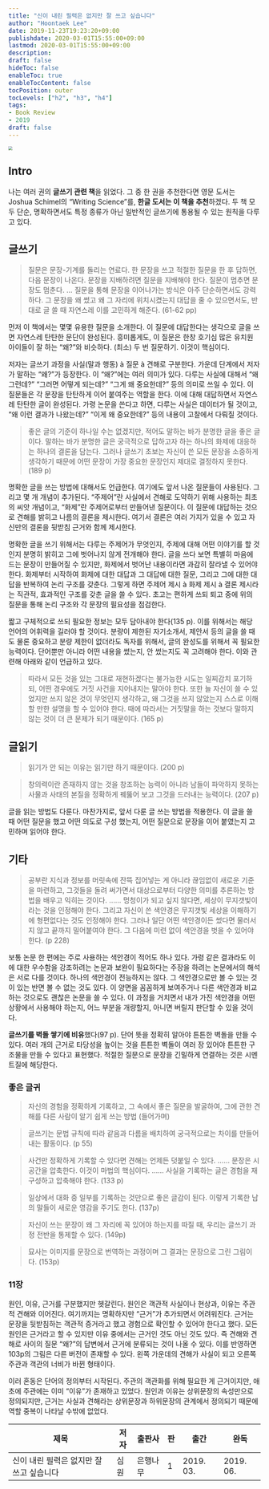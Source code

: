 ```yaml
---
title: "신이 내린 필력은 없지만 잘 쓰고 싶습니다"
author: "Hoontaek Lee"
date: 2019-11-23T19:23:20+09:00
publishdate: 2020-03-01T15:55:00+09:00
lastmod: 2020-03-01T15:55:00+09:00
description:
draft: false
hideToc: false
enableToc: true
enableTocContent: false
tocPosition: outer
tocLevels: ["h2", "h3", "h4"]
tags:
- Book Review
- 2019
draft: false
---
```


<img src="https://image.aladin.co.kr/product/18731/7/cover500/k162635974_1.jpg" style="zoom:50%;" />



## Intro

나는 여러 권의 **글쓰기 관련 책**을 읽었다. 그 중 한 권을 추천한다면 영문 도서는 Joshua Schimel의 “Writing Science”를, **한글 도서는 이 책을 추천**하겠다. 두 책 모두 단순, 명확하면서도 특정 종류가 아닌 일반적인 글쓰기에 통용될 수 있는 원칙을 다루고 있다.

 

## 글쓰기

> 질문은 문장-기계를 돌리는 연료다. 한 문장을 쓰고 적절한 질문을 한 후 답하면, 다음 문장이 나온다. 문장을 지배하려면 질문을 지배해야 한다. 질문이 멈추면 문장도 멈춘다. … 질문을 통해 문장을 이어나가는 방식은 아주 단순하면서도 강력하다. 그 문장을 왜 썼고 왜 그 자리에 위치시켰는지 대답을 줄 수 있으면서도, 반대로 글 쓸 때 자연스레 이를 고민하게 해준다. (61-62 pp)

 먼저 이 책에서는 몇몇 유용한 질문을 소개한다. 이 질문에 대답한다는 생각으로 글을 쓰면 자연스레 탄탄한 문단이 완성된다. 흥미롭게도, 이 질문은 한창 호기심 많은 유치원 아이들이 잘 하는 “왜?”와 비슷하다. (최소) 두 번 질문하기. 이것이 핵심이다.

저자는 글쓰기 과정을 사실(말과 행동) à 질문 à 견해로 구분한다. 가운데 단계에서 저자가 말하는 “왜?”가 등장한다. 이 “왜?”에는 여러 의미가 있다. 다루는 사실에 대해서 “왜 그런데?” “그러면 어떻게 되는데?” “그게 왜 중요한데?” 등의 의미로 쓰일 수 있다. 이 질문들은 각 문장을 탄탄하게 이어 붙여주는 역할을 한다. 이에 대해 대답하면서 자연스레 탄탄한 글이 완성된다. 가령 논문을 쓴다고 하면, 다루는 사실은 데이터가 될 것이고, “왜 이런 결과가 나왔는데?” “이게 왜 중요한데?” 등의 내용이 고찰에서 다뤄질 것이다.



> 좋은 글의 기준이 하나일 수는 없겠지만, 적어도 말하는 바가 분명한 글을 좋은 글이다. 말하는 바가 분명한 글은 궁극적으로 답하고자 하는 하나의 화제에 대응하는 하나의 결론을 담는다. 그러나 글쓰기 초보는 자신이 쓴 모든 문장을 소중하게 생각하기 때문에 어떤 문장이 가장 중요한 문장인지 제대로 결정하지 못한다. (189 p)

명확한 글을 쓰는 방법에 대해서도 언급한다. 여기에도 앞서 나온 질문들이 사용된다. 그리고 몇 개 개념이 추가된다. “주제어”란 사실에서 견해로 도약하기 위해 사용하는 최초의 씨앗 개념이고, “화제”란 주제어로부터 만들어낸 질문이다. 이 질문에 대답하는 것으로 견해를 밝히고 나름의 결론을 제시한다. 여기서 결론은 여러 가지가 있을 수 있고 자신만의 결론을 뒷받침 근거와 함께 제시한다.

명확한 글을 쓰기 위해서는 다루는 주제어가 무엇인지, 주제에 대해 어떤 이야기를 할 것인지 분명히 밝히고 그에 벗어나지 않게 전개해야 한다. 글을 쓰다 보면 특별히 마음에 드는 문장이 만들어질 수 있지만, 화제에서 벗어난 내용이라면 과감히 잘라낼 수 있어야 한다. 화제부터 시작하여 화제에 대한 대답과 그 대답에 대한 질문, 그리고 그에 대한 대답을 반복하여 논리 구조를 갖춘다. 그렇게 하면 주제어 제시 à 화제 제시 à 결론 제시라는 직관적, 효과적인 구조를 갖춘 글을 쓸 수 있다. 초고는 편하게 쓰되 퇴고 중에 위의 질문을 통해 논리 구조와 각 문장의 필요성을 점검한다.

짧고 구체적으로 쓰되 필요한 정보는 모두 담아내야 한다(135 p). 이를 위해서는 해당 언어의 어휘력을 길러야 할 것이다. 분량이 제한된 자기소개서, 제안서 등의 글을 쓸 때도 물론 중요하고 분량 제한이 없더라도 독자를 위해서, 글의 완성도를 위해서 꼭 필요한 능력이다. 단어뿐만 아니라 어떤 내용을 썼는지, 안 썼는지도 꼭 고려해야 한다. 이와 관련해 아래와 같이 언급하고 있다.

 

> 따라서 모든 것을 있는 그대로 재현하겠다는 불가능한 시도는 일찌감치 포기하되, 어떤 경우에도 거짓 사건을 지어내지는 말아야 한다. 또한 늘 자신이 쓸 수 있었지만 쓰지 않은 것이 무엇인지 생각하고, 왜 그것을 쓰지 않았는지 스스로 이해할 만한 설명을 할 수 있어야 한다. 때에 따라서는 거짓말을 하는 것보다 말하지 않는 것이 더 큰 문제가 되기 때문이다. (165 p)

 

## 글읽기

> 읽기가 안 되는 이유는 읽기만 하기 때문이다. (200 p)

> 창의력이란 존재하지 않는 것을 창조하는 능력이 아니라 남들이 파악하지 못하는 사물과 사태의 본질을 정확하게 꿰뚫어 보고 그것을 드러내는 능력이다. (207 p)

글을 읽는 방법도 다룬다. 마찬가지로, 앞서 다룬 글 쓰는 방법을 적용한다. 이 글을 쓸 때 어떤 질문을 했고 어떤 의도로 구성 했는지, 어떤 질문으로 문장을 이어 붙였는지 고민하며 읽어야 한다.

 

## 기타

> 공부란 지식과 정보를 머릿속에 잔뜩 집어넣는 게 아니라 끊임없이 새로운 기준을 마련하고, 그것들을 돌려 써가면서 대상으로부터 다양한 의미를 추론하는 방법을 배우고 익히는 것이다. …… 멍청이가 되고 싶지 않다면, 세상이 무지갯빛이라는 것을 인정해야 한다. 그리고 자신이 쓴 색안경은 무지갯빛 세상을 이해하기에 형편없다는 것도 인정해야 한다. 그러나 일단 어떤 색안경이든 썼다면 물러서지 않고 끝까지 밀어붙여야 한다. 그 다음에 미련 없이 색안경을 벗을 수 있어야 한다. (p 228)

보통 논문 한 편에는 주로 사용하는 색안경이 적어도 하나 있다. 가령 같은 결과라도 이에 대한 우수함을 강조하려는 논문과 보완이 필요하다는 주장을 하려는 논문에서의 해석은 서로 다를 것이다. 하나의 색안경이 전능하지는 않다. 그 색안경으로만 볼 수 있는 것이 있는 반면 볼 수 없는 것도 있다. 이 양면을 꼼꼼하게 보여주거나 다른 색안경과 비교하는 것으로도 괜찮은 논문을 쓸 수 있다. 이 과정을 거치면서 내가 가진 색안경을 어떤 상황에서 사용해야 하는지, 어느 부분을 개량할지, 아니면 버릴지 판단할 수 있을 것이다.

**글쓰기를 벽돌 쌓기에 비유**했다(97 p). 단어 뜻을 정확히 알아야 튼튼한 벽돌을 만들 수 있다. 여러 개의 근거로 타당성을 높이는 것을 튼튼한 벽돌이 여러 장 있어야 튼튼한 구조물을 만들 수 있다고 표현했다. 적절한 질문으로 문장을 긴밀하게 연결하는 것은 시멘트질에 해당한다.

 

### 좋은 글귀

> 자신의 경험을 정확하게 기록하고, 그 속에서 좋은 질문을 발굴하여, 그에 관한 견해를 다른 사람이 알기 쉽게 쓰는 방법 (들어가며)

> 글쓰기는 문법 규칙에 따라 같음과 다름을 배치하여 궁극적으로는 차이를 만들어내는 활동이다. (p 55)

> 사건만 정확하게 기록할 수 있다면 견해는 언제든 덧붙일 수 있다. …… 문장은 시공간을 압축한다. 이것이 마법의 핵심이다. …… 사실을 기록하는 글은 경험을 재구성하고 압축해야 한다. (133 p)

> 일상에서 대화 중 일부를 기록하는 것만으로 좋은 글감이 된다. 이렇게 기록한 남의 말들이 새로운 영감을 주기도 한다. (137p)

> 자신이 쓰는 문장이 왜 그 자리에 꼭 있어야 하는지를 따질 때, 우리는 글쓰기 과정 전반을 통제할 수 있다. (149p)

> 묘사는 이미지를 문장으로 번역하는 과정이며 그 결과는 문장으로 그린 그림이다. (153p)

 

### 11장

원인, 이유, 근거를 구분했지만 헷갈린다. 원인은 객관적 사실이나 현상과, 이유는 주관적 견해와 이어진다. 여기까지는 명확하지만 “근거”가 추가되면서 어려워진다. 근거는 문장을 뒷받침하는 객관적 증거라고 했고 경험으로 확인할 수 있어야 한다고 했다. 모든 원인은 근거라고 할 수 있지만 이유 중에서는 근거인 것도 아닌 것도 있다. 즉 견해와 견해로 사이의 질문 “왜?”의 답변에서 근거에 분류되는 것이 나올 수 있다. 이를 반영하면 103p의 그림은 다른 버전이 존재할 수 있다. 왼쪽 가운데의 견해가 사실이 되고 오른쪽 주관과 객관의 너비가 바뀐 형태이다.

이러 혼동은 단어의 정의부터 시작된다. 주관의 객관화를 위해 필요한 게 근거이지만, 애초에 주관에는 이미 “이유”가 존재하고 있었다. 원인과 이유는 상위문장의 속성만으로 정의되지만, 근거는 사실과 견해라는 상위문장과 하위문장의 관계에서 정의되기 때문에 역할 중복이 나타날 수밖에 없었다.


| 제목                                     | 저자 | 출판사   | 판   | 출간      | 완독      |
| ---------------------------------------- | ---- | -------- | ---- | --------- | --------- |
| 신이 내린 필력은 없지만 잘 쓰고 싶습니다 | 심원 | 은행나무 | 1    | 2019. 03. | 2019. 06. |